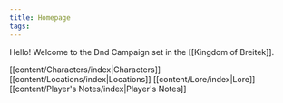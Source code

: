```yaml
---
title: Homepage
tags:
---
```

Hello! Welcome to the Dnd Campaign set in the [[Kingdom of Breitek]].

[[content/Characters/index|Characters]]
[[content/Locations/index|Locations]]
[[content/Lore/index|Lore]]
[[content/Player's Notes/index|Player's Notes]]





